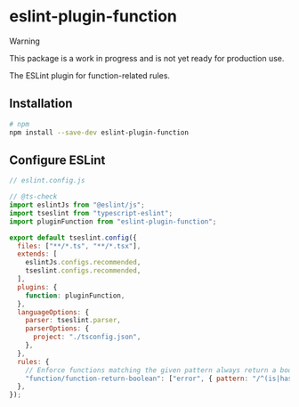 # eslint-plugin-function

> [!WARNING]
> This package is a work in progress and is not yet ready for production use.

The ESLint plugin for function-related rules.

## Installation

```sh
# npm
npm install --save-dev eslint-plugin-function
```

## Configure ESLint

```js
// eslint.config.js

// @ts-check
import eslintJs from "@eslint/js";
import tseslint from "typescript-eslint";
import pluginFunction from "eslint-plugin-function";

export default tseslint.config({
  files: ["**/*.ts", "**/*.tsx"],
  extends: [
    eslintJs.configs.recommended,
    tseslint.configs.recommended,
  ],
  plugins: {
    function: pluginFunction,
  },
  languageOptions: {
    parser: tseslint.parser,
    parserOptions: {
      project: "./tsconfig.json",
    },
  },
  rules: {
    // Enforce functions matching the given pattern always return a boolean value
    "function/function-return-boolean": ["error", { pattern: "/^(is|has|should)/" }],
  },
});
```
